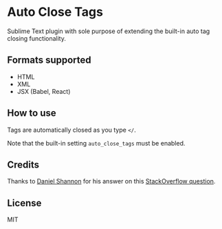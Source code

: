 Auto Close Tags
===============

Sublime Text plugin with sole purpose of extending the built-in auto tag closing functionality.

Formats supported
-----------------

- HTML
- XML
- JSX (Babel, React)

How to use
----------

Tags are automatically closed as you type `</`.

Note that the built-in setting `auto_close_tags` must be enabled.

Credits
-------

Thanks to [Daniel Shannon](https://stackoverflow.com/users/6820405/daniel-shannon) for his answer on this [StackOverflow question](https://stackoverflow.com/questions/30027755/autocomplete-html-tags-in-jsx-sublime-text).

License
-------

MIT
